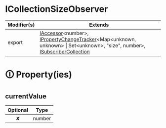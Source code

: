 # ICollectionSizeObserver

| Modifier(s)                            | Extends                                    |
|----------------------------------------|--------------------------------------------|
| export | [IAccessor](https://hamedfathi.gitbook.io/aurelia-2-doc-api/runtime/interface/observation/iaccessor)&lt;number&gt;, [IPropertyChangeTracker](https://hamedfathi.gitbook.io/aurelia-2-doc-api/runtime/interface/observation/ipropertychangetracker)&lt;Map&lt;unknown, unknown&gt; &#124; Set&lt;unknown&gt;, "size", number&gt;, [ISubscriberCollection](https://hamedfathi.gitbook.io/aurelia-2-doc-api/runtime/interface/observation/isubscribercollection) |

# &#128712; Property(ies)

## currentValue

| Optional                           | Type                         |
|:----------------------------------:|------------------------------|
| ✘ | number |